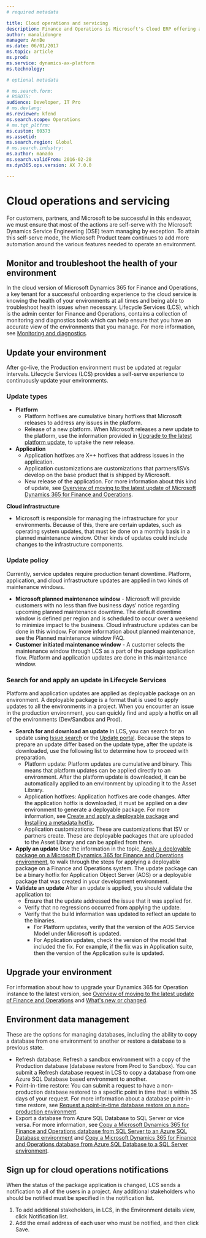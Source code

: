 ```yaml
---
# required metadata

title: Cloud operations and servicing
description: Finance and Operations is Microsoft's Cloud ERP offering as a managed service. This means that Microsoft is responsible for managing and operating the production environments. Microsoft’s Dynamics Service Engineering team is available 24 hours a day, 7 days a week, and 365 days a year to operate and manage our customers' production systems. 
author: manalidongre
manager: AnnBe
ms.date: 06/01/2017
ms.topic: article
ms.prod: 
ms.service: dynamics-ax-platform
ms.technology: 

# optional metadata

# ms.search.form: 
# ROBOTS: 
audience: Developer, IT Pro
# ms.devlang: 
ms.reviewer: kfend
ms.search.scope: Operations
# ms.tgt_pltfrm: 
ms.custom: 60373
ms.assetid: 
ms.search.region: Global
# ms.search.industry: 
ms.author: manado
ms.search.validFrom: 2016-02-28
ms.dyn365.ops.version: AX 7.0.0

---
```

# Cloud operations and servicing
For customers, partners, and Microsoft to be successful in this endeavor, we must ensure that most of the actions are self-serve with the Microsoft Dynamics Service Engineering (DSE) team managing by exception. To attain this self-serve mode, the Microsoft Product team continues to add more automation around the various features needed to operate an environment.

## Monitor and troubleshoot the health of your environment
In the cloud version of Microsoft Dynamics 365 for Finance and Operations, a key tenant for a successful onboarding experience to the cloud service is knowing the health of your environments at all times and being able to troubleshoot health issues when necessary. Lifecycle Services (LCS), which is the admin center for Finance and Operations, contains a collection of monitoring and diagnostics tools which can help ensure that you have an accurate view of the environments that you manage. For more information, see [Monitoring and diagnostics](monitoring-diagnostics.md).

## Update your environment
After go-live, the Production environment must be updated at regular intervals. Lifecycle Services (LCS) provides a self-serve experience to continuously update your environments.

### Update types
- **Platform**
  - Platform hotfixes are cumulative binary hotfixes that Microsoft releases to address any issues in the platform.
  - Release of a new platform. When Microsoft releases a new update to the platform, use the information provided in [Upgrade to the latest platform update](../migration-upgrade/upgrade-latest-platform-update.md), to uptake the new release.
- **Application**
  - Application hotfixes are X++ hotfixes that address issues in the application.
  - Application customizations are customizations that partners/ISVs develop on the base product that is shipped by Microsoft.
  - New release of the application. For more information about this kind of update, see [Overview of moving to the latest update of Microsoft Dynamics 365 for Finance and Operations](../migration-upgrade/upgrade-latest-update.md).

**Cloud infrastructure**
- Microsoft is responsible for managing the infrastructure for your environments. Because of this, there are certain updates, such as operating system updates, that must be done on a monthly basis in a planned maintenance window. Other kinds of updates could include changes to the infrastructure components. 

### Update policy
Currently, service updates require production tenant downtime. Platform, application, and cloud infrastructure updates are applied in two kinds of maintenance windows.
- **Microsoft planned maintenance window** - Microsoft will provide customers with no less than five business days’ notice regarding upcoming planned maintenance downtime. The default downtime window is defined per region and is scheduled to occur over a weekend to minimize impact to the business. Cloud infrastructure updates can be done in this window. For more information about planned maintenance, see the Planned maintenance window FAQ.
- **Customer initiated maintenance window** - A customer selects the maintenance window through LCS as a part of the package application flow. Platform and application updates are done in this maintenance window.

### Search for and apply an update in Lifecycle Services
Platform and application updates are applied as deployable package on an environment. A deployable package is a format that is used to apply updates to all the environments in a project. When you encounter an issue in the production environment, you can quickly find and apply a hotfix on all of the environments (Dev/Sandbox and Prod).
- **Search for and download an update**
  In LCS, you can search for an update using [Issue search](issue-search-lcs.md) or the [Update portal](../migration-upgrade/download-hotfix-lcs.md). Because the steps to prepare an update differ based on the update type, after the update is downloaded, use the following list to determine how to proceed with preparation.
  - Platform update: Platform updates are cumulative and binary. This means that platform updates can be applied directly to an environment. After the platform update is downloaded, it can be automatically applied to an environment by uploading it to the Asset Library.
  - Application hotfixes: Application hotfixes are code changes. After the application hotfix is downloaded, it must be applied on a dev environment to generate a deployable package. For more information, see [Create and apply a deployable package](../deployment/create-apply-deployable-package.md) and [Installing a metadata hotfix](../migration-upgrade/install-metadata-hotfix-package.md).
  - Application customizations: These are customizations that ISV or partners create. These are deployable packages that are uploaded to the Asset Library and can be applied from there.
- **Apply an update**
  Use the information in the topic, [Apply a deployable package on a Microsoft Dynamics 365 for Finance and Operations environment](../deployment/apply-deployable-package-system.md), to walk through the steps for applying a deployable package on a Finance and Operations system. The update package can be a binary hotfix for Application Object Server (AOS) or a deployable package that was created in your development environment.
- **Validate an update**
  After an update is applied, you should validate the application to:
  - Ensure that the update addressed the issue that it was applied for.
  - Verify that no regressions occurred from applying the update.
  - Verify that the build information was updated to reflect an update to the binaries.
    - For Platform updates, verify that the version of the AOS Service Model under Microsoft is updated.
    - For Application updates, check the version of the model that included the fix. For example, if the fix was in Application suite, then the version of the Application suite is updated.

## Upgrade your environment
For information about how to upgrade your Dynamics 365 for Operation instance to the latest version, see [Overview of moving to the latest update of Finance and Operations](../migration-upgrade/upgrade-latest-update.md) and [What's new or changed](../../fin-and-ops/get-started/whats-new-changed.md).

## Environment data management
These are the options for managing databases, including the ability to copy a database from one environment to another or restore a database to a previous state.
- Refresh database: Refresh a sandbox environment with a copy of the Production database (database restore from Prod to Sandbox). You can submit a Refresh database request in LCS to copy a database from one Azure SQL Database based environment to another.
- Point-in-time restore: You can submit a request to have a non-production database restored to a specific point in time that is within 35 days of your request. For more information about a database point-in-time restore, see [Request a point-in-time database restore on a non-production environment](../database/request-point-in-time-restore.md).
- Export a database from Azure SQL Database to SQL Server or vice versa. For more information, see [Copy a Microsoft Dynamics 365 for Finance and Operations database from SQL Server to an Azure SQL Database environment](../database/copy-database-from-sql-server-to-azure-sql.md) and [Copy a Microsoft Dynamics 365 for Finance and Operations database from Azure SQL Database to a SQL Server environment](../database/copy-database-from-azure-sql-to-sql-server.md).

## Sign up for cloud operations notifications
When the status of the package application is changed, LCS sends a notification to all of the users in a project. Any additional stakeholders who should be notified must be specified in the notification list.
1. To add additional stakeholders, in LCS, in the Environment details view, click Notification list.
2. Add the email address of each user who must be notified, and then click Save.
